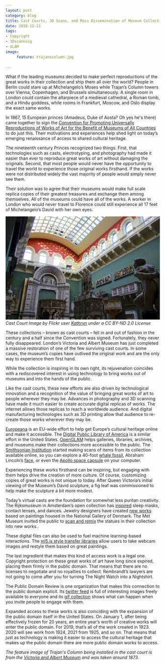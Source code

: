 ```yaml
---
layout: post
category: blog
title: Cast Courts, 3D Scans, and Mass Dissemination of Museum Collections
date: 2018-12-11
tags:
- Copyright
- 3Dscanning
- GLAM
image:
     feature: trajanscolumn.jpg

---
```

What if the leading museums decided to make perfect reproductions of the great works in their collection and ship them all over the world?  People in Berlin could stare up at Michelangelo’s Moses while Trajan’s Column towers over Vienna, Copenhagen, and Brussels simultaneously.  A single room in London could contain the altarpiece of a medieval cathedral, a Roman tomb, and a Hindu goddess, while rooms in Frankfurt, Moscow, and Oslo display the exact same works.

In 1867, 15 European princes (Amadeus, Duke of Aosta? Oh yes he's there) came together to sign the [Convention for Promoting Universally Reproductions of Works of Art for the Benefit of Museums of All Countries](https://vanda-production-assets.s3.amazonaws.com/2017/10/10/16/06/46/c3bb70b3-7f71-44d8-85f6-a5b945cecb3b/1867%20Convention%20text.pdf) to do just this.   Their motivations and experiences help shed light on today’s emerging renaissance of access to shared cultural heritage.

The nineteenth century Princes recognized two things.  First, that technologies such as casts, electrotyping, and photography had made it easier than ever to reproduce great works of art without damaging the originals.  Second, that most people would never have the opportunity to travel the world to experience those original works firsthand.  If the works were not distributed widely the vast majority of people would simply never see them.

Their solution was to agree that their museums would make full scale replica copies of their greatest treasures and exchange them among themselves.  All of the museums could have all of the works.  A worker in London who would never travel to Florence could still experience all 17 feet of Michelangelo’s David with her own eyes.

![Victoria and Albert Cast Court](/images/castcourt.jpg)
*Cast Court Image by Flickr user [Kathryn](https://www.flickr.com/photos/kathryn-wright/16363681945/) under a CC BY-ND 2.0 License*

These collections – known as cast courts – fell in and out of fashion in the century and a half since the Convention was signed.  Fortunately, they never fully disappeared.  London’s Victoria and Albert Museum has just completed a massive restoration of one of the few surviving cast courts.   In some cases, the museum’s copies have outlived the original work and are the only way to experience them first hand.

While the collection is inspiring in its own right, its rejuvenation coincides with a rediscovered interest in using technology to bring works out of museums and into the hands of the public.  

Like the cast courts, these new efforts are also driven by technological innovation and a recognition of the value of bringing great works of art to people wherever they may be.  Advances in photography and 3D scanning have made it much easier to create accurate digital replicas of works.  The internet allows those replicas to reach a worldwide audience.  And digital manufacturing technologies such as 3D printing allow that audience to re-create those works wherever they may be.

[Europeana](https://www.europeana.eu/portal/en) is an EU-wide effort to help get Europe’s cultural heritage online and make it accessible.  The [Digital Public Library of America](https://dp.la/) is a similar effort in the United States.  [OpenGLAM](https://openglam.org/) helps galleries, libraries, archives, and museums make their collections more accessible to the public.  The [Smithsonian Institution](http://www.3d.si.edu/) started making scans of items from its collection available online, so you can explore a 40-foot [whale fossil](http://www.3d.si.edu/model/fullscreen/p2b-1523916102492-1524754989163-0), Abraham Lincoln’s [face](http://www.3d.si.edu/model/fullscreen/p2b-1513178057393-1513869322319-0), or even the [Apollo space capsule](http://www.3d.si.edu/model/fullscreen/p2b-1504357158170-1505831025623-0) on your computer.

Experiencing these works firsthand can be inspiring, but engaging with them helps drive the creation of more culture.  Of course, customizing copies of great works is not unique to today.  After Queen Victoria’s initial viewing of the Museum’s David sculpture, a fig leaf was commissioned to help make the sculpture a bit more modest.  

Today’s virtual casts are the foundation for somewhat less puritan creativity.  The Rijksmuseum in Amsterdam’s open collection has [inspired](https://www.rijksmuseum.nl/nl/rijksstudio/1882689--entries-rijksstudio-award-2017-top-10/creaties) sleep masks, contact lenses, and dances.  Jewelry designers have created [new works](https://www.shapeways.com/contests/smk-open-jewelry) based on paintings housed in the National Gallery of Denmark.  The Met Museum invited the public to [scan and remix](https://www.metmuseum.org/blogs/digital-underground/posts/2013/3d-printing) the statues in their collection into new works.

These digital files can also be used to fuel machine learning-based interactions.  The [ml5.js style transfer libraries](https://ml5js.org/docs/style-transfer-webcam-example) allow users to take webcam images and restyle them based on great paintings.  

The last ingredient that makes this kind of access work is a legal one.  Copyright protection on these great works of art have long since expired, placing them firmly in the public domain.  That means that there are no licenses to negotiate and no royalties to collect.  Rembrandt’s lawyers are not going to come after you for turning The Night Watch into a Nightshirt.

The Public Domain Review is one organization that makes this connection to the public domain explicit.  Its [twitter feed](https://twitter.com/PublicDomainRev) is full of interesting images freely available to everyone and its [gif collection](https://publicdomainreview.org/collections_categories/animated-gifs/) shows what can happen when you invite people to engage with them.

Expanded access to these works is also coinciding with the expansion of the public domain itself in the United States.  On January 1, after being effectively frozen for 20 years, an entire year’s worth of creative works will enter the public domain.  For 2019, that’s all of the work created in 1923.  2020 will see work from 1924, 2021 from 1925, and so on.  That means that just as technology is making it easier to access the cultural heritage that makes up the public domain there are more public domain works to access.  

*The feature image of Trajan's Column being installed in the cast court is from the [Victoria and Albert Museum](https://www.vam.ac.uk/articles/history-of-the-cast-courts) and was taken around 1873.*
